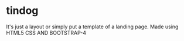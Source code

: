 # tindog
It's just a layout or simply put a template of a landing page.
Made using HTML5 CSS AND BOOTSTRAP-4
